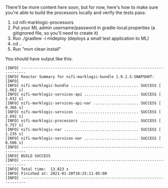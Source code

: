 There'll be more content here soon, but for now, here's how to make sure you're able to build the processors locally
and verify the tests pass:

1. cd nifi-marklogic-processors
1. Put your ML admin username/password in gradle-local.properties (a gitignored file, so you'll need to create it)
1. Run ./gradlew -i mldeploy (deploys a small test application to ML)
1. cd ..
1. Run "mvn clean install"

You should have output like this:

```
[INFO] ------------------------------------------------------------------------
[INFO] Reactor Summary for nifi-marklogic-bundle 1.9.1.5-SNAPSHOT:
[INFO] 
[INFO] nifi-marklogic-bundle .............................. SUCCESS [  1.062 s]
[INFO] nifi-marklogic-services-api ........................ SUCCESS [  1.032 s]
[INFO] nifi-marklogic-services-api-nar .................... SUCCESS [  0.366 s]
[INFO] nifi-marklogic-services ............................ SUCCESS [  2.692 s]
[INFO] nifi-marklogic-processors .......................... SUCCESS [  5.757 s]
[INFO] nifi-marklogic-nar ................................. SUCCESS [  1.235 s]
[INFO] nifi-marklogic-services-nar ........................ SUCCESS [  0.506 s]
[INFO] ------------------------------------------------------------------------
[INFO] BUILD SUCCESS
[INFO] ------------------------------------------------------------------------
[INFO] Total time:  13.823 s
[INFO] Finished at: 2021-01-20T18:25:11-05:00
[INFO] ------------------------------------------------------------------------

```

